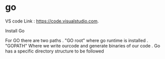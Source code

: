 # go

VS code Link  :  https://code.visualstudio.com. 

Install Go 


For GO there are two paths . 
  "GO root" where go runtime is installed . 
  "GOPATH" Where we write ourcode and generate binaries of our code . Go has a specific directory structure to be followed 
  

